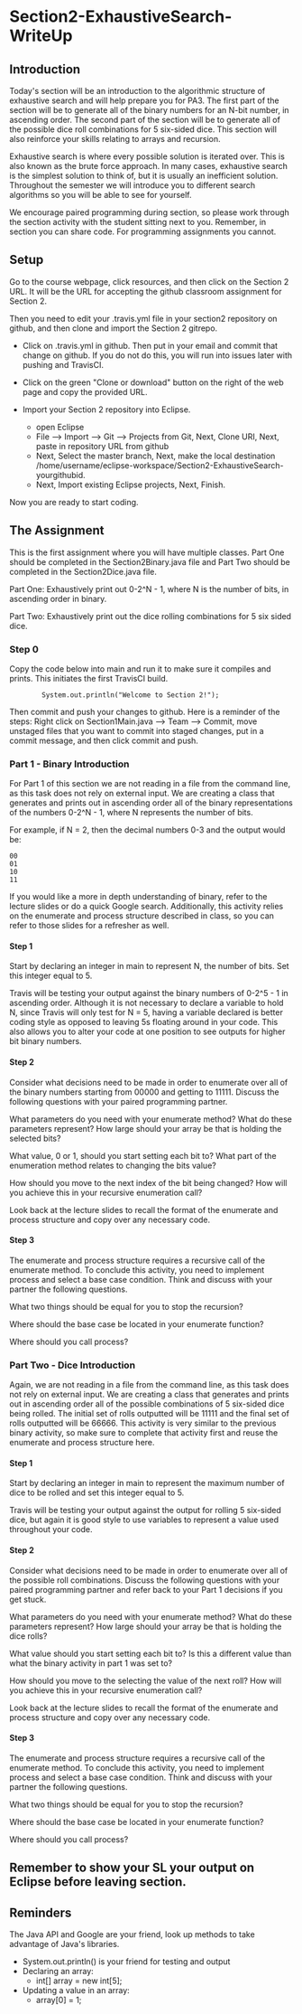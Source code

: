 # Section2-ExhaustiveSearch-WriteUp 

## Introduction 
Today's section will be an introduction to the algorithmic structure of exhaustive
search and will help prepare you for PA3. The first part of the section will be
to generate all of the binary numbers for an N-bit number, in ascending order. 
The second part of the section will be to generate all of the possible dice roll
combinations for 5 six-sided dice. This section will also reinforce your skills 
relating to arrays and recursion. 

Exhaustive search is where every possible solution is iterated over. This is also
known as the brute force approach. In many cases, exhaustive search is the simplest
solution to think of, but it is usually an inefficient solution. Throughout the 
semester we will introduce you to different search algorithms so you will be able
to see for yourself. 

We encourage paired programming during section, so please work through the section 
activity with the student sitting next to you. Remember, in section you can share 
code. For programming assignments you cannot.

## Setup 
Go to the course webpage, click resources, and then click on the Section 2
URL.  It will be the URL for accepting the github classroom assignment
for Section 2.

Then you need to edit your .travis.yml file in your section2 repository on 
github, and then clone and import the Section 2 gitrepo.
  * Click on .travis.yml in github.  Then put in your email and commit that change on
    github. If you do not do this, you will run into issues later with pushing and
    TravisCI. 
  
  * Click on the green "Clone or download" button on the right of the web page 
    and copy the provided URL.

  * Import your Section 2 repository into Eclipse.
    * open Eclipse 
    * File —> Import —> Git —> Projects from Git, Next, Clone URI, Next, paste 
      in repository   URL from github
    * Next, Select the master branch, Next, make the local destination 
      /home/username/eclipse-workspace/Section2-ExhaustiveSearch-yourgithubid.
    * Next, Import existing Eclipse projects, Next, Finish.

Now you are ready to start coding. 

## The Assignment
This is the first assignment where you will have multiple classes. Part One should
be completed in the Section2Binary.java file and Part Two should be completed in the
Section2Dice.java file. 

Part One: Exhaustively print out 0-2^N - 1, where N is the number of bits, in ascending
order in binary.  	

Part Two: Exhaustively print out the dice rolling combinations for 5 six sided dice. 

### Step 0
Copy the code below into main and run it to make sure it compiles and prints. 
This initiates the first TravisCI build.  

```
        System.out.println("Welcome to Section 2!");
```

Then commit and push your changes to github. Here is a reminder of the steps:
Right click on Section1Main.java --> Team --> Commit, move unstaged files 
that you want to commit into staged changes, put in a commit message, and 
then click commit and push.



### Part 1 - Binary Introduction 
For Part 1 of this section we are not reading in a file from the command line, 
as this task does not rely on external input. We are creating a class that 
generates and prints out in ascending order all of the binary representations 
of the numbers 0-2^N - 1, where N represents the number of bits. 

For example, if N = 2, then the decimal numbers 0-3 and the output would be:
```
00
01
10
11
``` 

If you would like a more in depth understanding of binary, refer to the lecture 
slides or do a quick Google search. Additionally, this activity relies on the 
enumerate and process structure described in class, so you can refer to those 
slides for a refresher as well. 

#### Step 1 
Start by declaring an integer in main to represent N, the number of bits. Set 
this integer equal to 5. 

Travis will be testing your output against the binary numbers of 0-2^5 - 1 in 
ascending order. Although it is not necessary to declare a variable to hold N, 
since Travis will only test for N = 5,  having a variable declared is better 
coding style as opposed to leaving 5s floating around in your code. This also 
allows you to alter your code at one position to see outputs for higher bit 
binary numbers.

#### Step 2 
Consider what decisions need to be made in order to enumerate over all of the 
binary numbers starting from 00000 and getting to 11111. Discuss the following
questions with your paired programming partner. 

What parameters do you need with your enumerate method? What do these parameters
represent? How large should your array be that is holding the selected bits? 

What value, 0 or 1, should you start setting each bit to? What part of the 
enumeration method relates to changing the bits value? 

How should you move to the next index of the bit being changed? How will
you achieve this in your recursive enumeration call? 

Look back at the lecture slides to recall the format of the enumerate and 
process structure and copy over any necessary code. 

#### Step 3
The enumerate and process structure requires a recursive call of the enumerate 
method. To conclude this activity, you need to implement process and select
a base case condition. Think and discuss with your partner the following 
questions. 

What two things should be equal for you to stop the recursion? 

Where should the base case be located in your enumerate function? 

Where should you call process? 

### Part Two - Dice Introduction 
Again, we are not reading in a file from the command line, as this task does 
not rely on external input. We are creating a class that generates and prints 
out in ascending order all of the possible combinations of 5 six-sided dice 
being rolled. The initial set of rolls outputted will be 11111 and the final 
set of rolls outputted will be 66666. This activity is very similar to the 
previous binary activity, so make sure to complete that activity first and 
reuse the enumerate and process structure here. 

#### Step 1 
Start by declaring an integer in main to represent the maximum number of dice 
to be rolled and set this integer equal to 5. 

Travis will be testing your output against the output for rolling 5 six-sided 
dice, but again it is good style to use variables to represent a value used
throughout your code. 

#### Step 2 
Consider what decisions need to be made in order to enumerate over all of the 
possible roll combinations. Discuss the following questions with your paired 
programming partner and refer back to your Part 1 decisions if you get stuck.  

What parameters do you need with your enumerate method? What do these parameters
represent? How large should your array be that is holding the dice rolls? 

What value should you start setting each bit to? Is this a different value than 
what the binary activity in part 1 was set to? 

How should you move to the selecting the value of the next roll? How will
you achieve this in your recursive enumeration call? 

Look back at the lecture slides to recall the format of the enumerate and 
process structure and copy over any necessary code. 

#### Step 3
The enumerate and process structure requires a recursive call of the enumerate 
method. To conclude this activity, you need to implement process and select
a base case condition. Think and discuss with your partner the following 
questions. 

What two things should be equal for you to stop the recursion? 

Where should the base case be located in your enumerate function? 

Where should you call process? 

## Remember to show your SL your output on Eclipse before leaving section.

## Reminders

The Java API and Google are your friend, look up methods to take advantage of 
Java's libraries. 

* System.out.println() is your friend for testing and output 
* Declaring an array:
	* int[] array = new int[5]; 
* Updating a value in an array: 
	* array[0] = 1; 
